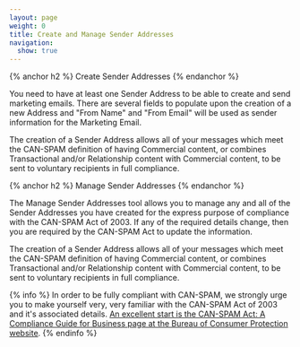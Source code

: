 ```yaml
---
layout: page
weight: 0
title: Create and Manage Sender Addresses
navigation:
  show: true
---
```


{% anchor h2 %}
Create Sender Addresses 
{% endanchor %}

You need to have at least one Sender Address to be able to create and send marketing emails. There are several fields to populate upon the creation of a new Address and "From Name" and "From Email" will be used as sender information for the Marketing Email.

The creation of a Sender Address allows all of your messages which meet the CAN-SPAM definition of having Commercial content, or combines Transactional and/or Relationship content with Commercial content, to be sent to voluntary recipients in full compliance.

{% anchor h2 %}
Manage Sender Addresses 
{% endanchor %}

The Manage Sender Addresses tool allows you to manage any and all of the Sender Addresses you have created for the express purpose of compliance with the CAN-SPAM Act of 2003. If any of the required details change, then you are required by the CAN-SPAM Act to update the information.

The creation of a Sender Address allows all of your messages which meet the CAN-SPAM definition of having Commercial content, or combines Transactional and/or Relationship content with Commercial content, to be sent to voluntary recipients in full compliance.

{% info %}
In order to be fully compliant with CAN-SPAM, we strongly urge you to make yourself very, very familiar with the CAN-SPAM Act of 2003 and it's associated details. [An excellent start is the CAN-SPAM Act: A Compliance Guide for Business page at the Bureau of Consumer Protection website](http://business.ftc.gov/documents/bus61-can-spam-act-compliance-guide-business/). 
{% endinfo %}

